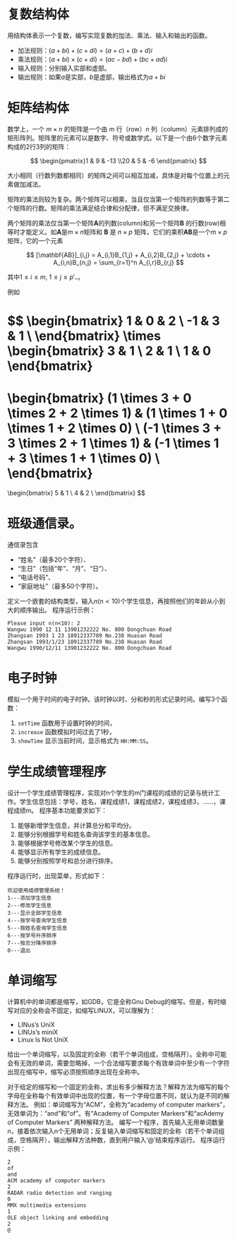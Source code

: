 # 复数结构体


用结构体表示一个复数，编写实现复数的加法、乘法、输入和输出的函数。

* 加法规则：$(a+bi)+(c+di)=(a+c)+(b+d)i$
* 乘法规则：$(a+bi)×(c+di)=(ac-bd)+(bc+ad)i$
* 输入规则：分别输入实部和虚部。
* 输出规则：如果$a$是实部，$b$是虚部，输出格式为$a+bi$


# 矩阵结构体

数学上，一个 $m \times n$ 的矩阵是一个由 $m$ 行（row）$n$ 列（column）元素排列成的矩形阵列。矩阵里的元素可以是数字、符号或数学式。以下是一个由6个数字元素构成的2行3列的矩阵：

$$
\begin{pmatrix}1 & 9 & -13 \\20 & 5 & -6 \end{pmatrix}
$$

大小相同（行数列数都相同）的矩阵之间可以相互加减，具体是对每个位置上的元素做加减法。

矩阵的乘法则较为复杂。两个矩阵可以相乘，当且仅当第一个矩阵的列数等于第二个矩阵的行数。矩阵的乘法满足结合律和分配律，但不满足交换律。

两个矩阵的乘法仅当第一个矩阵$\mathbf{A}$的列数(column)和另一个矩阵$\mathbf {B}$ 的行数(row)相等时才能定义。如$\mathbf{A}$是$m\times n$矩阵和 $\mathbf {B}$ 是 $n \times p$ 矩阵，它们的乘积$\mathbf{AB}$是一个$m\times p$矩阵，它的一个元素

$$
[\mathbf{AB}]_{i,j} = A_{i,1}B_{1,j} + A_{i,2}B_{2,j} + \cdots + A_{i,n}B_{n,j} = \sum_{r=1}^n A_{i,r}B_{r,j}
$$

其中$1\leq i\leq m,\ 1\leq j\leq p'$、。

例如

$$
\begin{bmatrix}
    1 & 0 & 2 \\
    -1 & 3 & 1 \\
  \end{bmatrix}
\times
  \begin{bmatrix}
    3 & 1 \\
    2 & 1 \\
    1 & 0
  \end{bmatrix}
=

  \begin{bmatrix}
     (1 \times 3  +  0 \times 2  +  2 \times 1) & (1 \times 1   +   0 \times 1   +   2 \times 0) \\
    (-1 \times 3  +  3 \times 2  +  1 \times 1) & (-1 \times 1   +   3 \times 1   +   1 \times 0) \\
  \end{bmatrix}
=
  \begin{bmatrix}
    5 & 1 \\
    4 & 2 \\
  \end{bmatrix}
$$



# 班级通信录。

通信录包含
* “姓名”（最多20个字符）、
* “生日”（包括“年”、“月”、“日”）、
* “电话号码”、
* “家庭地址”（最多50个字符）。

定义一个嵌套的结构类型，输入$n(n<10)$个学生信息，再按照他们的年龄从小到大的顺序输出。
程序运行示例：

```
Please input n(n<10): 2 
Wangwu 1990 12 11 13901232222 No. 800 Dongchuan Road
Zhangsan 1993 1 23 18912337789 No.238 Huasan Road
Zhangsan 1993/1/23 18912337789 No.238 Huasan Road
Wangwu 1990/12/11 13901232222 No. 800 Dongchuan Road
```


# 电子时钟
模拟一个用于时间的电子时钟。该时钟以时、分和秒的形式记录时间。编写3个函数：
1. `setTime` 函数用于设置时钟的时间，
2. `increase` 函数模拟时间过去了1秒，
3. `showTime` 显示当前时间，显示格式为 `HH:MM:SS`。

# 学生成绩管理程序
设计一个学生成绩管理程序，实现对n个学生的m门课程的成绩的记录与统计工作。学生信息包括：学号，姓名，课程成绩1，课程成绩2，课程成绩3，……，课程成绩m。
程序基本功能要求如下：

1. 能够新增学生信息，并计算总分和平均分。
2. 能够分别根据学号和姓名查询该学生的基本信息。
3. 能够根据学号修改某个学生的信息。
4. 能够显示所有学生的成绩信息。
5. 能够分别按照学号和总分进行排序。

程序运行时，出现菜单，形式如下：

```
欢迎使用成绩管理系统！
1---添加学生信息
2---修改学生信息
3---显示全部学生信息
4---按学号查询学生信息
5---按姓名查询学生信息
6---按学号升序排序
7---按总分降序排序
0---退出
```


# 单词缩写
计算机中的单词都是缩写，如GDB，它是全称Gnu Debug的缩写。但是，有时缩写对应的全称会不固定，如缩写LINUX，可以理解为：
* LINus’s UniX
* LINUs’s miniX
* Linux Is Not UniX
  

给出一个单词缩写，以及固定的全称（若干个单词组成，空格隔开）。全称中可能会有无效的单词，需要忽略掉，一个合法缩写要求每个有效单词中至少有一个字符出现在缩写中，缩写必须按照顺序出现在全称中。

对于给定的缩写和一个固定的全称，求出有多少解释方法？解释方法为缩写的每个字母在全称每个有效单词中出现的位置，有一个字母位置不同，就认为是不同的解释方法。	例如：单词缩写为“ACM”，全称为“academy of computer markers”，无效单词为：“and”和“of”。有“Academy of Computer Markers”和“acAdemy of Computer Markers” 两种解释方法。
编写一个程序，首先输入无用单词数量n，接着依次输入n个无用单词；反复输入单词缩写和固定的全称（若干个单词组成，空格隔开），输出解释方法种数，直到用户输入‘@’结束程序运行。
程序运行示例：

```
2
of
and
ACM academy of computer markers
2
RADAR radio detection and ranging
0
MMX multimedia extensions
1
OLE object linking and embedding
2
@

```